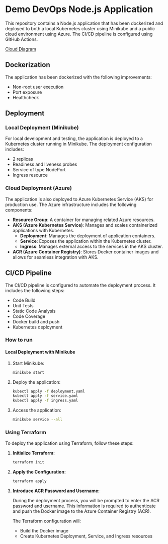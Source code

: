 # Demo DevOps Node.js Application

This repository contains a Node.js application that has been dockerized and deployed to both a local Kubernetes cluster using Minikube and a public cloud environment using Azure. The CI/CD pipeline is configured using GitHub Actions.

[Cloud Diagram](diagram.png)

## Dockerization

The application has been dockerized with the following improvements:

- Non-root user execution
- Port exposure
- Healthcheck

## Deployment

### Local Deployment (Minikube)

For local development and testing, the application is deployed to a Kubernetes cluster running in Minikube. The deployment configuration includes:

- 2 replicas
- Readiness and liveness probes
- Service of type NodePort
- Ingress resource

### Cloud Deployment (Azure)

The application is also deployed to Azure Kubernetes Service (AKS) for production use. The Azure infrastructure includes the following components:

- **Resource Group**: A container for managing related Azure resources.
- **AKS (Azure Kubernetes Service)**: Manages and scales containerized applications with Kubernetes.
  - **Deployment**: Manages the deployment of application containers.
  - **Service**: Exposes the application within the Kubernetes cluster.
  - **Ingress**: Manages external access to the services in the AKS cluster.
- **ACR (Azure Container Registry)**: Stores Docker container images and allows for seamless integration with AKS.

## CI/CD Pipeline

The CI/CD pipeline is configured to automate the deployment process. It includes the following steps:

- Code Build
- Unit Tests
- Static Code Analysis
- Code Coverage
- Docker build and push
- Kubernetes deployment

### How to run

#### Local Deployment with Minikube

1. Start Minikube:

   ```sh
   minikube start
   ```

2. Deploy the application:

   ```sh
   kubectl apply -f deployment.yaml
   kubectl apply -f service.yaml
   kubectl apply -f ingress.yaml
   ```

3. Access the application:

   ```sh
   minikube service --all
   ```

### Using Terraform

To deploy the application using Terraform, follow these steps:

1. **Initialize Terraform:**

   ```sh
   terraform init
   ```

2. **Apply the Configuration:**

   ```sh
   terraform apply
   ```

3. **Introduce ACR Password and Username:**

   During the deployment process, you will be prompted to enter the ACR password and username. This information is required to authenticate and push the Docker image to the Azure Container Registry (ACR).

   The Terraform configuration will:

   - Build the Docker image
   - Create Kubernetes Deployment, Service, and Ingress resources
